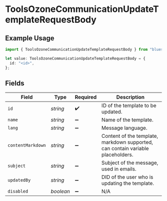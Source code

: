 # ToolsOzoneCommunicationUpdateTemplateRequestBody

## Example Usage

```typescript
import { ToolsOzoneCommunicationUpdateTemplateRequestBody } from "bluesky/models/operations";

let value: ToolsOzoneCommunicationUpdateTemplateRequestBody = {
  id: "<id>",
};
```

## Fields

| Field                                                                           | Type                                                                            | Required                                                                        | Description                                                                     |
| ------------------------------------------------------------------------------- | ------------------------------------------------------------------------------- | ------------------------------------------------------------------------------- | ------------------------------------------------------------------------------- |
| `id`                                                                            | *string*                                                                        | :heavy_check_mark:                                                              | ID of the template to be updated.                                               |
| `name`                                                                          | *string*                                                                        | :heavy_minus_sign:                                                              | Name of the template.                                                           |
| `lang`                                                                          | *string*                                                                        | :heavy_minus_sign:                                                              | Message language.                                                               |
| `contentMarkdown`                                                               | *string*                                                                        | :heavy_minus_sign:                                                              | Content of the template, markdown supported, can contain variable placeholders. |
| `subject`                                                                       | *string*                                                                        | :heavy_minus_sign:                                                              | Subject of the message, used in emails.                                         |
| `updatedBy`                                                                     | *string*                                                                        | :heavy_minus_sign:                                                              | DID of the user who is updating the template.                                   |
| `disabled`                                                                      | *boolean*                                                                       | :heavy_minus_sign:                                                              | N/A                                                                             |
